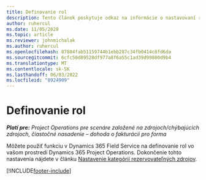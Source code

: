 ```yaml
---
title: Definovanie rol
description: Tento článok poskytuje odkaz na informácie o nastavovaní rezervovateľných kategórií zdrojov.
author: ruhercul
ms.date: 11/05/2020
ms.topic: article
ms.reviewer: johnmichalak
ms.author: ruhercul
ms.openlocfilehash: 87884fab51159744b1ebb287c34fb0414c8fd6da
ms.sourcegitcommit: 6cfc50d89528df977a8f6a55c1ad39d99800d9b4
ms.translationtype: MT
ms.contentlocale: sk-SK
ms.lasthandoff: 06/03/2022
ms.locfileid: "8924909"
---
```

# <a name="define-roles"></a>Definovanie rol

_**Platí pre:** Project Operations pre scenáre založené na zdrojoch/chýbajúcich zdrojoch, čiastočné nasadenie – dohoda o fakturácii pro forma_

Môžete použiť funkciu v Dynamics 365 Field Service na definovanie rol vo vašom prostredí Dynamics 365 Project Operations. Dokončenie tohto nastavenia nájdete v článku [Nastavenie kategórií rezervovateľných zdrojov](/dynamics365/field-service/set-up-bookable-resource-categories).


[!INCLUDE[footer-include](../includes/footer-banner.md)]